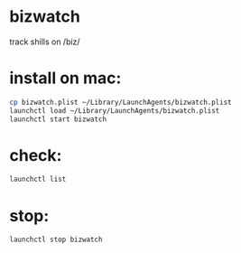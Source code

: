 # bizwatch
track shills on /biz/

# install on mac:
```bash
cp bizwatch.plist ~/Library/LaunchAgents/bizwatch.plist
launchctl load ~/Library/LaunchAgents/bizwatch.plist
launchctl start bizwatch
```

# check:
```bash
launchctl list
```

# stop:
```bash
launchctl stop bizwatch
```
